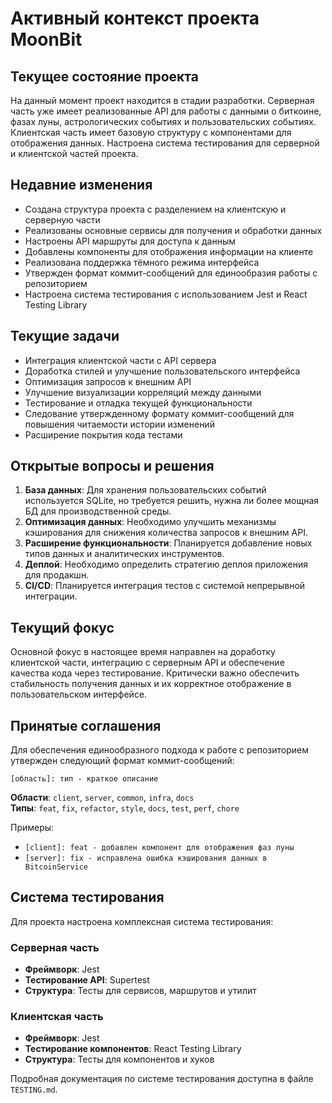 # Активный контекст проекта MoonBit

## Текущее состояние проекта
На данный момент проект находится в стадии разработки. Серверная часть уже имеет реализованные API для работы с данными о биткоине, фазах луны, астрологических событиях и пользовательских событиях. Клиентская часть имеет базовую структуру с компонентами для отображения данных. Настроена система тестирования для серверной и клиентской частей проекта.

## Недавние изменения
- Создана структура проекта с разделением на клиентскую и серверную части
- Реализованы основные сервисы для получения и обработки данных
- Настроены API маршруты для доступа к данным
- Добавлены компоненты для отображения информации на клиенте
- Реализована поддержка тёмного режима интерфейса
- Утвержден формат коммит-сообщений для единообразия работы с репозиторием
- Настроена система тестирования с использованием Jest и React Testing Library

## Текущие задачи
- Интеграция клиентской части с API сервера
- Доработка стилей и улучшение пользовательского интерфейса
- Оптимизация запросов к внешним API
- Улучшение визуализации корреляций между данными
- Тестирование и отладка текущей функциональности
- Следование утвержденному формату коммит-сообщений для повышения читаемости истории изменений
- Расширение покрытия кода тестами

## Открытые вопросы и решения
1. **База данных**: Для хранения пользовательских событий используется SQLite, но требуется решить, нужна ли более мощная БД для производственной среды.
2. **Оптимизация данных**: Необходимо улучшить механизмы кэширования для снижения количества запросов к внешним API.
3. **Расширение функциональности**: Планируется добавление новых типов данных и аналитических инструментов.
4. **Деплой**: Необходимо определить стратегию деплоя приложения для продакшн.
5. **CI/CD**: Планируется интеграция тестов с системой непрерывной интеграции.

## Текущий фокус
Основной фокус в настоящее время направлен на доработку клиентской части, интеграцию с серверным API и обеспечение качества кода через тестирование. Критически важно обеспечить стабильность получения данных и их корректное отображение в пользовательском интерфейсе.

## Принятые соглашения
Для обеспечения единообразного подхода к работе с репозиторием утвержден следующий формат коммит-сообщений:
```
[область]: тип - краткое описание
```

**Области**: `client`, `server`, `common`, `infra`, `docs`  
**Типы**: `feat`, `fix`, `refactor`, `style`, `docs`, `test`, `perf`, `chore`

Примеры:
- `[client]: feat - добавлен компонент для отображения фаз луны`
- `[server]: fix - исправлена ошибка кэширования данных в BitcoinService`

## Система тестирования
Для проекта настроена комплексная система тестирования:

### Серверная часть
- **Фреймворк**: Jest
- **Тестирование API**: Supertest
- **Структура**: Тесты для сервисов, маршрутов и утилит

### Клиентская часть
- **Фреймворк**: Jest
- **Тестирование компонентов**: React Testing Library
- **Структура**: Тесты для компонентов и хуков

Подробная документация по системе тестирования доступна в файле `TESTING.md`. 